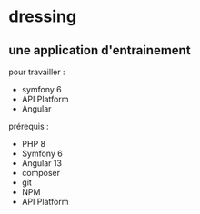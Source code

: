 # dressing

## une application d'entrainement ##

pour travailler :
- symfony 6
- API Platform
- Angular

prérequis :

- PHP 8
- Symfony 6
- Angular 13
- composer
- git
- NPM
- API Platform
